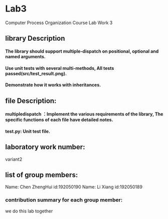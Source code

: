 # Lab3
Computer Process Organization Course Lab Work 3

## library Description
#### The library should support multiple-dispatch on positional, optional and named arguments.
#### Use unit tests with several multi-methods, All tests passed(src/test_result.png).
#### Demonstrate how it works with inheritances.

## file Description:
#### multipledispatch ：Implement the various requirements of the library, The specific functions of each file have detailed notes.
#### test.py: Unit test file.

## laboratory work number:
variant2

## list of group members:
Name: Chen ZhengHui  id:192050190
Name: Li Xiang  id:192050189

### contribution summary for each group member:
we do this lab together
